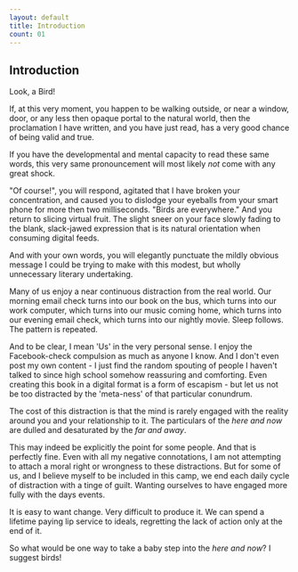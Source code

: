 ```yaml
---
layout: default
title: Introduction
count: 01
---
```


## Introduction

Look, a Bird! 

If, at this very moment, you happen to be walking outside, or near a window, door, or any less then opaque portal to the natural world, then the proclamation I have written, and you have just read, has a very good chance of being valid and true.

If you have the developmental and mental capacity to read these same words, this very same pronouncement will most likely _not_ come with any great shock. 

"Of course!", you will respond, agitated that I have broken your concentration, and caused you to dislodge your eyeballs from your smart phone for more then two milliseconds. "Birds are everywhere." And you return to slicing virtual fruit. The slight sneer on your face slowly fading to the blank, slack-jawed expression that is its natural orientation when consuming digital feeds. 

And with your own words, you will elegantly punctuate the mildly obvious message I could be trying to make with this modest, but wholly unnecessary literary undertaking.

Many of us enjoy a near continuous distraction from the real world. Our morning email check turns into our book on the bus, which turns into our work computer, which turns into our music coming home, which turns into our evening email check, which turns into our nightly movie. Sleep follows. The pattern is repeated. 

And to be clear, I mean 'Us' in the very personal sense. I enjoy the Facebook-check compulsion as much as anyone I know. And I don't even post my own content - I just find the random spouting of people I haven't talked to since high school somehow reassuring and comforting. Even creating this book in a digital format is a form of escapism - but let us not be too distracted by the 'meta-ness' of that particular conundrum. 

The cost of this distraction is that the mind is rarely engaged with the reality around you and your relationship to it. The particulars of the _here and now_ are dulled and desaturated by the _far and away_.

This may indeed be explicitly the point for some people. And that is perfectly fine. Even with all my negative connotations, I am not attempting to attach a moral right or wrongness to these distractions. But for some of us, and I believe myself to be included in this camp, we end each daily cycle of distraction with a tinge of guilt. Wanting ourselves to have engaged more fully with the days events.

It is easy to want change. Very difficult to produce it. We can spend a lifetime paying lip service to ideals, regretting the lack of action only at the end of it. 

So what would be one way to take a baby step into the _here and now_? I suggest birds!


